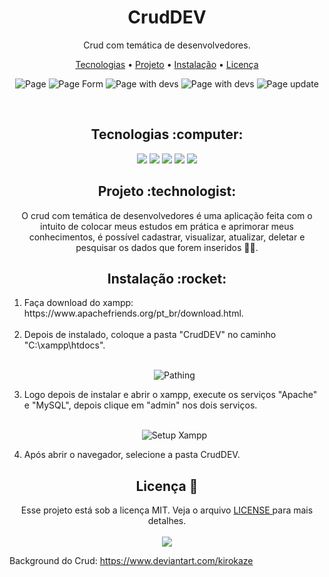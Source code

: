 <h1 align="center">
   CrudDEV
</h1>

<p align="center">Crud com temática de desenvolvedores.</p>

<p align="center">
 <a href="#tecnologias">Tecnologias</a> • 
 <a href="#project">Projeto</a> • 
 <a href="#install">Instalação</a> • 
 <a href="#license">Licença</a>
</p>

<p align="center">
  <img alt="Page" title="Index" src="https://user-images.githubusercontent.com/34111368/105278380-1c16d080-5b84-11eb-96c8-175219922a91.png">
  <img alt="Page Form" title="Form" src="https://user-images.githubusercontent.com/34111368/105279167-c2afa100-5b85-11eb-861f-84d298551a9e.png">
  <img alt="Page with devs" title="Index with devs" src="https://user-images.githubusercontent.com/34111368/105279643-c42d9900-5b86-11eb-924a-dd8756d4436c.png">
  <img alt="Page with devs" title="Index with devs" src="https://user-images.githubusercontent.com/34111368/105279689-df000d80-5b86-11eb-9265-cfbb0583a69b.png">
  <img alt="Page update" title="update" src="https://user-images.githubusercontent.com/34111368/105279780-0e167f00-5b87-11eb-917b-8b35e4176d8d.png">
</p>

<br>
<h2 id="tecnologias" align="center">
  Tecnologias :computer: 
</h2>

<p align="center">
  <img src="https://img.shields.io/static/v1?label=&message=SASS&color=f0a5ca&style=for-the-badge&logo=sass"/>
  <img src="https://img.shields.io/static/v1?label=&message=HTML5&color=E34F26&logoColor=white&style=for-the-badge&logo=html5"/>
  <img src="https://img.shields.io/static/v1?label=&message=JavaScript&color=0d0c0c&style=for-the-badge&logo=JavaScript"/>
  <img src="https://img.shields.io/static/v1?label=&message=PHP&color=9c9fc9&style=for-the-badge&logo=php"/>
  <img src="https://img.shields.io/static/v1?label=&message=MySQL&color=4479A1&logoColor=white&style=for-the-badge&logo=mysql"/>
</p>

<h2 id="project" align="center">
  Projeto :technologist:
</h2>
<p align="center">
  O crud com temática de desenvolvedores é uma aplicação feita com o intuito de colocar meus estudos em prática e aprimorar meus conhecimentos, é possível cadastrar, visualizar,   atualizar, deletar e pesquisar os dados que forem inseridos 🐱‍🏍.
</p>

<h2 id="install" align="center">
  Instalação :rocket:
</h2>
<p align="center">
  <ol>
    <li>Faça download do xampp: https://www.apachefriends.org/pt_br/download.html.</li><br>
    <li>Depois de instalado, coloque a pasta "CrudDEV" no caminho "C:\xampp\htdocs".</li><br>
    <p align="center">
      <img alt="Pathing" title="Path HTDOCS" src="https://user-images.githubusercontent.com/34111368/105278906-369d7980-5b85-11eb-92ed-710dcf0e0d2f.png">
    </p>
    <li>Logo depois de instalar e abrir o xampp, execute os serviços "Apache" e "MySQL", depois clique em "admin" nos dois serviços.</li><br>
    <p align="center">
      <img alt="Setup Xampp" title="XAMPP" src="https://user-images.githubusercontent.com/34111368/105279016-76fcf780-5b85-11eb-8e15-5c711a8672b6.png">
    </p>
    <li>Após abrir o navegador, selecione a pasta CrudDEV.</li>
  </ol>
  
<h2 id="license" align="center">
  Licença 📝
</h2>
<p align="center">
  Esse projeto está sob a licença MIT. Veja o arquivo <a href="LICENSE"> LICENSE </a> para mais detalhes.<br><br>
  <img src="https://img.shields.io/static/v1?label=license&message=mit&color=green&style=for-the-badge&logo="/>   
</p>
  
  Background do Crud: https://www.deviantart.com/kirokaze

